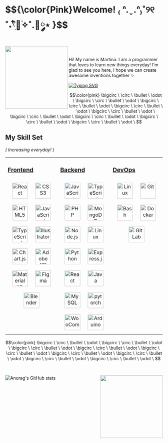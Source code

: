 <h1 color="#f87dda"> $${\color{Pink}Welcome! ₍ ᐢ.ˬ.ᐢ₎˚୨୧ ˚˖𓍢ִ໋🌷͙֒✧˚.🎀༘⋆ }$$ </h1> 

<img align="left" width="200" src="https://i.pinimg.com/originals/05/5d/a1/055da19051d7540c18d4b40dde28764a.png" />
<br/>  
<br/>  
Hi! My name is Martina. I am a programmer that loves to learn new things everyday! I'm glad to see you here, I hope we can create awesome inventions together ✨

<br/>  

<a href="https://git.io/typing-svg"><img src="https://readme-typing-svg.demolab.com?font=Fira+Code&size=30&duration=4000&pause=1000&vCenter=true&width=1000&lines=%F0%9F%8C%BA%F0%9F%8C%B8%F0%9F%8C%BA%F0%9F%8C%B8%F0%9F%8C%BA%F0%9F%8C%B8%F0%9F%8C%BA%F0%9F%8C%B8%F0%9F%8C%BA%F0%9F%8C%B8%F0%9F%8C%BA%F0%9F%8C%B8%F0%9F%8C%BA%F0%9F%8C%B8%F0%9F%8C%BA%F0%9F%8C%B8%F0%9F%8C%BA%F0%9F%8C%B8%F0%9F%8C%BA%F0%9F%8C%B8%F0%9F%8C%BA%F0%9F%8C%B8%F0%9F%8C%BA%F0%9F%8C%B8%F0%9F%8C%BA%F0%9F%8C%B8%F0%9F%8C%BA%F0%9F%8C%B8%F0%9F%8C%BA%F0%9F%8C%B8%F0%9F%8C%BA%F0%9F%8C%B8%F0%9F%8C%BA%F0%9F%8C%B8%F0%9F%8C%BA%F0%9F%8C%B8%F0%9F%8C%BA%F0%9F%8C%B8%F0%9F%8C%BA%F0%9F%8C%B8%F0%9F%8C%BA%F0%9F%8C%B8%F0%9F%8C%BA%F0%9F%8C%B8%F0%9F%8C%BA%F0%9F%8C%B8%F0%9F%8C%BA%F0%9F%8C%B8%F0%9F%8C%BA%F0%9F%8C%B8%F0%9F%8C%BA%F0%9F%8C%B8%F0%9F%8C%BA%F0%9F%8C%B8%F0%9F%8C%BA%F0%9F%8C%B8%F0%9F%8C%BA%F0%9F%8C%B8%F0%9F%8C%BA%F0%9F%8C%B8%F0%9F%8C%BA%F0%9F%8C%B8%F0%9F%8C%BA%F0%9F%8C%B8%F0%9F%8C%BA%F0%9F%8C%B8%F0%9F%8C%BA%F0%9F%8C%B8%F0%9F%8C%BA%F0%9F%8C%B8%F0%9F%8C%BA%F0%9F%8C%B8%F0%9F%8C%BA%F0%9F%8C%B8%F0%9F%8C%BA%F0%9F%8C%B8%F0%9F%8C%BA%F0%9F%8C%B8%F0%9F%8C%BA%F0%9F%8C%B8%F0%9F%8C%BA%F0%9F%8C%B8%F0%9F%8C%BA%F0%9F%8C%B8%F0%9F%8C%BA%F0%9F%8C%B8%F0%9F%8C%BA%F0%9F%8C%B8%F0%9F%8C%BA%F0%9F%8C%B8%F0%9F%8C%BA%F0%9F%8C%B8%F0%9F%8C%BA%F0%9F%8C%B8%F0%9F%8C%BA%F0%9F%8C%B8%F0%9F%8C%BA%F0%9F%8C%B8%F0%9F%8C%BA%F0%9F%8C%B8%F0%9F%8C%BA%F0%9F%8C%B8%F0%9F%8C%BA%F0%9F%8C%B8%F0%9F%8C%BA%F0%9F%8C%B8%F0%9F%8C%BA%F0%9F%8C%B8%F0%9F%8C%BA%F0%9F%8C%B8%F0%9F%8C%BA%F0%9F%8C%B8%F0%9F%8C%BA%F0%9F%8C%B8%F0%9F%8C%BA%F0%9F%8C%B8%F0%9F%8C%BA%F0%9F%8C%B8%F0%9F%8C%BA%F0%9F%8C%B8%F0%9F%8C%BA%F0%9F%8C%B8%F0%9F%8C%BA%F0%9F%8C%B8%F0%9F%8C%BA%F0%9F%8C%B8%F0%9F%8C%BA%F0%9F%8C%B8%F0%9F%8C%BA%F0%9F%8C%B8%F0%9F%8C%BA%F0%9F%8C%B8%F0%9F%8C%BA%F0%9F%8C%B8%F0%9F%8C%BA%F0%9F%8C%B8%F0%9F%8C%BA%F0%9F%8C%B8%F0%9F%8C%BA%F0%9F%8C%B8%F0%9F%8C%BA%F0%9F%8C%B8%F0%9F%8C%BA%F0%9F%8C%B8%F0%9F%8C%BA%F0%9F%8C%B8F0%9F%8C%BA%F0%9F%8C%B8%F0%9F%8C%BA%F0%9F%8C%B8%F0%9F%8C%BA%F0%9F%8C%B8%F0%9F%8C%BA%F0%9F%8C%B8%F0%9F%8C%BA%F0%9F%8C%B8%F0%9F%8C%BA%F0%9F%8C%B8%F0%9F%8C%BA%F0%9F%8C%B8%F0%9F%8C%BA%F0%9F%8C%B8%F0%9F%8C%BA%F0%9F%8C%B8%F0%9F%8C%BA%F0%9F%8C%B8F0%9F%8C%BA%F0%9F%8C%B8%F0%9F%8C%BA%F0%9F%8C%B8%F0%9F%8C%BA%F0%9F%8C%B8%F0%9F%8C%BA%F0%9F%8C%B8%F0%9F%8C%BA%F0%9F%8C%B8%F0%9F%8C%BA%F0%9F%8C%B8%F0%9F%8C%BA%F0%9F%8C%B8%F0%9F%8C%BA%F0%9F%8C%B8%F0%9F%8C%BA%F0%9F%8C%B8%F0%9F%8C%BA%F0%9F%8C%B8" alt="Typing SVG" /></a>

$$\color{pink}
\bigcirc \ \circ \ \bullet \ \odot \  \bigcirc \ \circ \ \bullet \ \odot \ \bigcirc \ \circ \ \bullet \ \odot \ \bigcirc \ \circ \ \bullet \ \odot \  \bigcirc \ \circ \ \bullet \ \odot \ \bigcirc \ \circ \ \bullet \ \odot \ \bigcirc \ \circ \ \bullet \ \odot \  \bigcirc \ \circ \ \bullet \ \odot \ \bigcirc \ \circ \ \bullet \ \odot \ 
$$

<h2 color="pink"> My Skill Set </h2> 
<p><i>( Increasing everyday! )</i></p>
<table><tr><td valign="top" width="33%" color="pink" border="0" cellspacing="0" cellpadding="0">

<h3 color="pink"><u><b>Frontend</b></u></h3>
<div align="center">  
<a href="https://reactjs.org/" target="_blank"><img style="margin: 10px" src="https://profilinator.rishav.dev/skills-assets/react-original-wordmark.svg" alt="React" height="50" /></a>  
<a href="https://www.w3schools.com/css/" target="_blank"><img style="margin: 10px" src="https://profilinator.rishav.dev/skills-assets/css3-original-wordmark.svg" alt="CSS3" height="50" /></a>  
<a href="https://en.wikipedia.org/wiki/HTML5" target="_blank"><img style="margin: 10px" src="https://profilinator.rishav.dev/skills-assets/html5-original-wordmark.svg" alt="HTML5" height="50" /></a>  
<a href="https://www.javascript.com/" target="_blank"><img style="margin: 10px" src="https://profilinator.rishav.dev/skills-assets/javascript-original.svg" alt="JavaScript" height="50" /></a>  
<a href="https://www.typescriptlang.org/" target="_blank"><img style="margin: 10px" src="https://profilinator.rishav.dev/skills-assets/typescript-original.svg" alt="TypeScript" height="50" /></a>  
<a href="https://www.adobe.com/in/products/illustrator.html" target="_blank"><img style="margin: 10px" src="https://profilinator.rishav.dev/skills-assets/adobe_illustrator-icon.svg" alt="Illustrator" height="50" /></a>  
<a href="https://www.chartjs.org/" target="_blank"><img style="margin: 10px" src="https://profilinator.rishav.dev/skills-assets/logo-title.svg" alt="Chart.js" height="50" /></a>  
<a href="https://www.adobe.com/in/products/xd.html" target="_blank"><img style="margin: 10px" src="https://profilinator.rishav.dev/skills-assets/adobexd.png" alt="Adobe XD" height="50" /></a>  
<a href="https://mui.com/" target="_blank"><img style="margin: 10px" src="https://profilinator.rishav.dev/skills-assets/mui.png" alt="Material UI" height="50" /></a>  
<a href="https://www.figma.com/" target="_blank"><img style="margin: 10px" src="https://profilinator.rishav.dev/skills-assets/figma-icon.svg" alt="Figma" height="50" /></a>  
<a href="https://www.blender.org/" target="_blank"><img style="margin: 10px" src="https://profilinator.rishav.dev/skills-assets/blender_community_badge_white.svg" alt="Blender" height="50" /></a>  
</div>

</td><td valign="top" width="33%">



<h3 color="pink"><u><b>Backend</b></u></h3>
<div align="center">  
<a href="https://www.javascript.com/" target="_blank"><img style="margin: 10px" src="https://profilinator.rishav.dev/skills-assets/javascript-original.svg" alt="JavaScript" height="50" /></a>  
<a href="https://www.typescriptlang.org/" target="_blank"><img style="margin: 10px" src="https://profilinator.rishav.dev/skills-assets/typescript-original.svg" alt="TypeScript" height="50" /></a>  
<a href="https://www.php.net/" target="_blank"><img style="margin: 10px" src="https://profilinator.rishav.dev/skills-assets/php-original.svg" alt="PHP" height="50" /></a>  
<a href="https://www.mongodb.com/" target="_blank"><img style="margin: 10px" src="https://profilinator.rishav.dev/skills-assets/mongodb-original-wordmark.svg" alt="MongoDB" height="50" /></a>  
<a href="https://nodejs.org/" target="_blank"><img style="margin: 10px" src="https://profilinator.rishav.dev/skills-assets/nodejs-original-wordmark.svg" alt="Node.js" height="50" /></a>  
<a href="https://www.linux.org/" target="_blank"><img style="margin: 10px" src="https://profilinator.rishav.dev/skills-assets/linux-original.svg" alt="Linux" height="50" /></a>  
<a href="https://www.python.org/" target="_blank"><img style="margin: 10px" src="https://profilinator.rishav.dev/skills-assets/python-original.svg" alt="Python" height="50" /></a>  
<a href="https://expressjs.com/" target="_blank"><img style="margin: 10px" src="https://profilinator.rishav.dev/skills-assets/express-original-wordmark.svg" alt="Express.js" height="50" /></a>  
<a href="https://reactjs.org/" target="_blank"><img style="margin: 10px" src="https://profilinator.rishav.dev/skills-assets/react-original-wordmark.svg" alt="React" height="50" /></a>  
<a href="https://www.java.com/" target="_blank"><img style="margin: 10px" src="https://profilinator.rishav.dev/skills-assets/java-original-wordmark.svg" alt="Java" height="50" /></a>  
<a href="https://www.mysql.com/" target="_blank"><img style="margin: 10px" src="https://profilinator.rishav.dev/skills-assets/mysql-original-wordmark.svg" alt="MySQL" height="50" /></a>  
<a href="https://pytorch.org/" target="_blank"><img style="margin: 10px" src="https://profilinator.rishav.dev/skills-assets/pytorch-icon.svg" alt="pytorch" height="50" /></a>  
<a href="https://woocommerce.com/" target="_blank"><img style="margin: 10px" src="https://profilinator.rishav.dev/skills-assets/woocommerce.png" alt="WooCommerce" height="50" /></a>  
<a href="https://www.arduino.cc/" target="_blank"><img style="margin: 10px" src="https://profilinator.rishav.dev/skills-assets/arduino.png" alt="Arduino" height="50" /></a>  
</div>

</td><td valign="top" width="33%">



<h3 color="pink"><u><b>DevOps</b></u></h3>  
<div align="center">  
<a href="https://www.linux.org/" target="_blank"><img style="margin: 10px" src="https://profilinator.rishav.dev/skills-assets/linux-original.svg" alt="Linux" height="50" /></a>  
<a href="https://github.com/" target="_blank"><img style="margin: 10px" src="https://profilinator.rishav.dev/skills-assets/git-scm-icon.svg" alt="Git" height="50" /></a>  
<a href="https://www.gnu.org/software/bash/" target="_blank"><img style="margin: 10px" src="https://profilinator.rishav.dev/skills-assets/gnu_bash-icon.svg" alt="Bash" height="50" /></a>  
<a href="https://www.docker.com/" target="_blank"><img style="margin: 10px" src="https://profilinator.rishav.dev/skills-assets/docker-original-wordmark.svg" alt="Docker" height="50" /></a>  
<a href="https://about.gitlab.com/" target="_blank"><img style="margin: 10px" src="https://profilinator.rishav.dev/skills-assets/gitlab.svg" alt="GitLab" height="50" /></a>  
</div>

</td></tr></table>  


$$\color{pink}
\bigcirc \ \circ \ \bullet \ \odot \  \bigcirc \ \circ \ \bullet \ \odot \ \bigcirc \ \circ \ \bullet \ \odot \ \bigcirc \ \circ \ \bullet \ \odot \  \bigcirc \ \circ \ \bullet \ \odot \ \bigcirc \ \circ \ \bullet \ \odot \ \bigcirc \ \circ \ \bullet \ \odot \  \bigcirc \ \circ \ \bullet \ \odot \ \bigcirc \ \circ \ \bullet \ \odot \ 
$$

<br/>

![Anurag's GitHub stats](https://github-readme-stats.vercel.app/api?username=martinaorq&theme=omni&show_icons=true)
<img align="right" width="200" src="https://pbs.twimg.com/media/Dke7ai7V4AAPUuc.png" />

<br/>  
